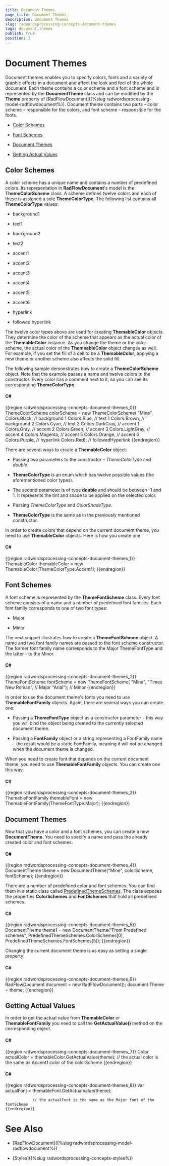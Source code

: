 ```yaml
---
title: Document Themes
page_title: Document Themes
description: Document Themes
slug: radwordsprocessing-concepts-document-themes
tags: document,themes
publish: True
position: 3
---
```


# Document Themes



Document themes enables you to specify colors, fonts and a variety of graphic effects in a document and affect the look and feel of the whole
        document. Each theme contains a color scheme and a font scheme and is represented by the __DocumentTheme__ class and can be
        modified by the __Theme__ property of [RadFlowDocument]({%slug radwordsprocessing-model-radflowdocument%}). Document theme contains two
        parts – color scheme – responsible for the colors, and font scheme – responsible for the fonts.
      

* [Color Schemes](#color-schemes)

* [Font Schemes](#font-schemes)

* [Document Themes](#document-themes)

* [Getting Actual Values](#getting-actual-values)

## Color Schemes

A color scheme has a unique name and contains a number of predefined colors. Its representation in __RadFlowDocument__'s
          model is the __ThemeColorScheme__ class. A scheme defines twelve colors and each of these is assigned a sole
          __ThemeColorType__. The following list contains all __ThemeColorType__ values:
        

* background1

* text1

* background2

* text2

* accent1

* accent2

* accent3

* accent4

* accent5

* accent6

* hyperlink

* followed hyperlink

The twelve color types above are used for creating __ThemableColor__ objects. They determine the color of the scheme that
          appears as the actual color of the __ThemableColor__ instance. As you change the theme or the color scheme, the actual color
          of the __ThemeableColor__ object changes as well. For example, if you set the fill of a cell to be a
          __ThemableColor__, applying a new theme or another scheme also affects the solid fill.
        

The following sample demonstrates how to create a __ThemeColorScheme__ object. Note that the example passes a name and
          twelve colors to the constructor. Every color has a comment next to it, so you can see its corresponding __ThemeColorType__.
        

#### __C#__

{{region radwordsprocessing-concepts-document-themes_0}}
	            ThemeColorScheme colorScheme = new ThemeColorScheme(
	                "Mine",
	                Colors.Black,     // background 1
	                Colors.Blue,      // text 1
	                Colors.Brown,     // background 2
	                Colors.Cyan,      // text 2
	                Colors.DarkGray,  // accent 1
	                Colors.Gray,      // accent 2
	                Colors.Green,     // accent 3
	                Colors.LightGray, // accent 4
	                Colors.Magenta,   // accent 5
	                Colors.Orange,    // accent 6
	                Colors.Purple,    // hyperlink
	                Colors.Red);      // followedHyperlink
	{{endregion}}



There are several ways to create a __ThemableColor__ object:
        

* Passing two parameters to the constructor – *ThemeColorType* and *double*.
            

* __ThemeColorType__ is an enum which has twelve possible values (the aforementioned color types).
                

* The second parameter is of type __double__ and should be between -1 and 1. It represents the tint and shade to
                  be applied on the selected color.
                

* Passing *ThemeColorType* and *ColorShadeType*.
            

* __ThemeColorType__ is the same as in the previously mentioned constructor.
                

In order to create colors that depend on the current document theme, you need to use __ThemableColor__ objects. Here is
          how you create one:
        

#### __C#__

{{region radwordsprocessing-concepts-document-themes_1}}
	            ThemableColor themableColor = new ThemableColor(ThemeColorType.Accent1);
	{{endregion}}



## Font Schemes

A font scheme is represented by the __ThemeFontScheme__ class. Every font scheme consists of a name and a number of
          predefined font families. Each font family corresponds to one of two font types:
        

* Major

* Minor

The next snippet illustrates how to create a __ThemeFontScheme__ object. A name and two font family names are passed to
          the font scheme constructor. The former font family name corresponds to the Major ThemeFontType and the latter -
          to the Minor.
        

#### __C#__

{{region radwordsprocessing-concepts-document-themes_2}}
	            ThemeFontScheme fontScheme = new ThemeFontScheme(
	                "Mine",
	                "Times New Roman",   // Major
	                "Arial");		   // Minor
	{{endregion}}



In order to use the document theme's fonts you need to use __ThemableFontFamily__ objects. Again, there are several
          ways you can create one:
        

* Passing a __ThemeFontType__ object as a constructor parameter – this way you will bind the object being created to
              the currently selected document theme.
            

* Passing a __FontFamily__ object or a string representing a FontFamily name – the result would be a static FontFamily,
              meaning it will not be changed when the document theme is changed.
            

When you need to create font that depends on the current document theme, you need to use __ThemableFontFamily__ objects.
          You can create one this way:
        

#### __C#__

{{region radwordsprocessing-concepts-document-themes_3}}
	            ThemableFontFamily themableFont = new ThemableFontFamily(ThemeFontType.Major);
	{{endregion}}



## Document Themes

Now that you have a color and a font schemes, you can create a new __DocumentTheme__. You need to specify a name and pass
          the already created color and font schemes.
        

#### __C#__

{{region radwordsprocessing-concepts-document-themes_4}}
	            DocumentTheme theme = new DocumentTheme("Mine", colorScheme, fontScheme);
	{{endregion}}



There are a number of predefined color and font schemes. You can find them in a static class called
          [PredefinedThemeSchemes](http://www.telerik.com/help/wpf/allmembers_t_telerik_windows_documents_spreadsheet_theming_predefinedthemeschemes.html). The class exposes the properties __ColorSchemes__ and __FontSchemes__ that hold all
          predefined schemes.
        

#### __C#__

{{region radwordsprocessing-concepts-document-themes_5}}
	            DocumentTheme theme1 = new DocumentTheme("From Predefined schemes", PredefinedThemeSchemes.ColorSchemes[0], PredefinedThemeSchemes.FontSchemes[5]);
	{{endregion}}



Changing the current document theme is as easy as setting a single property:
        

#### __C#__

{{region radwordsprocessing-concepts-document-themes_6}}
	            RadFlowDocument document = new RadFlowDocument();
	            document.Theme = theme;
	{{endregion}}



## Getting Actual Values

In order to get the actual value from __ThemableColor__ or __ThemableFontFamily__ you need to call
          the __GetActualValue()__ method on the corresponding object.
        

#### __C#__

{{region radwordsprocessing-concepts-document-themes_7}}
	            Color actualColor = themableColor.GetActualValue(theme);
	            // the actual color is the same as Accent1 color of the colorScheme
	{{endregion}}



#### __C#__

{{region radwordsprocessing-concepts-document-themes_8}}
	            var actualFont = themableFont.GetActualValue(theme);
	
	            // the actualFont is the same as the Major font of the fontScheme
	{{endregion}}



# See Also

 * [RadFlowDocument]({%slug radwordsprocessing-model-radflowdocument%})

 * [Styles]({%slug radwordsprocessing-concepts-styles%})
